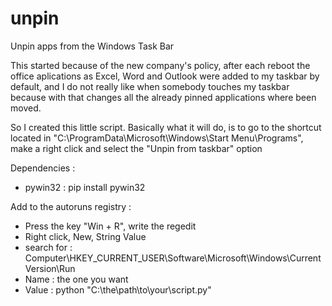 # unpin
Unpin apps from the Windows Task Bar

This started because of the new company's policy, after each reboot the office aplications as Excel, Word and Outlook were added to my taskbar by default, and I do not really like when somebody touches my taskbar because with that changes all the already pinned applications where been moved.

So I created this little script. Basically what it will do, is to go to the shortcut located in "C:\ProgramData\Microsoft\Windows\Start Menu\Programs", make a right click and select the "Unpin from taskbar" option

Dependencies : 
  - pywin32 : pip install pywin32

Add to the autoruns registry : 

  - Press the key "Win + R", write the regedit
  - Right click, New, String Value
  - search for : Computer\HKEY_CURRENT_USER\Software\Microsoft\Windows\CurrentVersion\Run
  - Name : the one you want
  - Value : python "C:\the\path\to\your\script.py"
